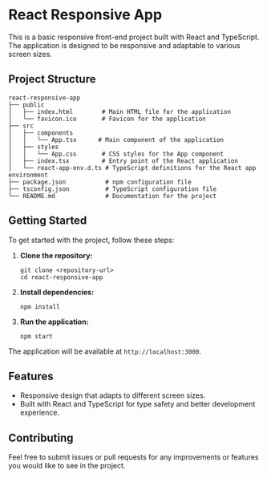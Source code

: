 # React Responsive App

This is a basic responsive front-end project built with React and TypeScript. The application is designed to be responsive and adaptable to various screen sizes.

## Project Structure

```
react-responsive-app
├── public
│   ├── index.html        # Main HTML file for the application
│   └── favicon.ico       # Favicon for the application
├── src
│   ├── components
│   │   └── App.tsx      # Main component of the application
│   ├── styles
│   │   └── App.css       # CSS styles for the App component
│   ├── index.tsx         # Entry point of the React application
│   └── react-app-env.d.ts # TypeScript definitions for the React app environment
├── package.json           # npm configuration file
├── tsconfig.json          # TypeScript configuration file
└── README.md              # Documentation for the project
```

## Getting Started

To get started with the project, follow these steps:

1. **Clone the repository:**
   ```
   git clone <repository-url>
   cd react-responsive-app
   ```

2. **Install dependencies:**
   ```
   npm install
   ```

3. **Run the application:**
   ```
   npm start
   ```

The application will be available at `http://localhost:3000`.

## Features

- Responsive design that adapts to different screen sizes.
- Built with React and TypeScript for type safety and better development experience.

## Contributing

Feel free to submit issues or pull requests for any improvements or features you would like to see in the project.
